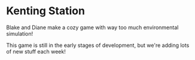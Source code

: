 # Kenting Station

Blake and Diane make a cozy game with way too much environmental simulation!

This game is still in the early stages of development, but we're adding lots of new stuff each week!
